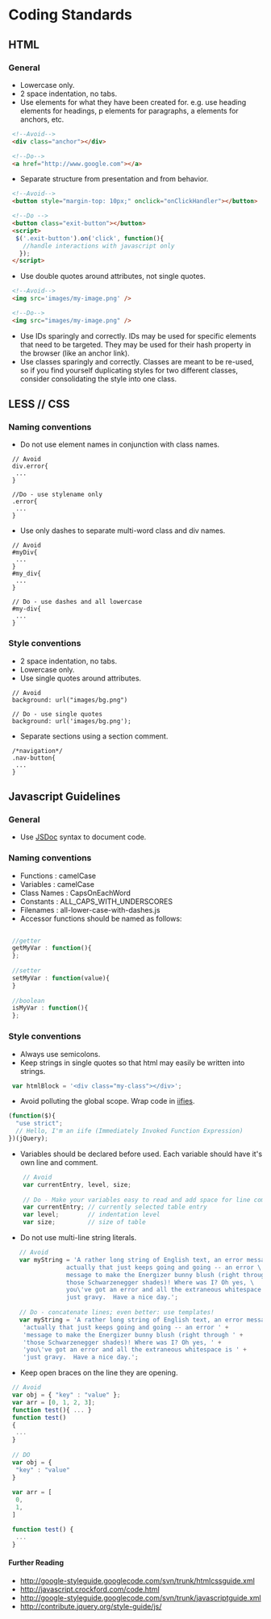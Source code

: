 # Coding Standards

## HTML

### General

* Lowercase only.
* 2 space indentation, no tabs.
* Use elements for what they have been created for. 
e.g. use heading elements for headings, p elements for paragraphs, a elements for anchors, etc.
```HTML
 <!--Avoid-->
 <div class="anchor"></div>

 <!--Do-->
 <a href="http://www.google.com"></a>
```
* Separate structure from presentation and from behavior.
```HTML
 <!--Avoid-->
 <button style="margin-top: 10px;" onclick="onClickHandler"></button>

 <!--Do -->
 <button class="exit-button"></button>
 <script>
  $('.exit-button').on('click', function(){
    //handle interactions with javascript only
   });
 </script>
```
* Use double quotes around attributes, not single quotes.
```HTML
 <!--Avoid-->
 <img src='images/my-image.png' />

 <!--Do-->
 <img src="images/my-image.png" />
```
* Use IDs sparingly and correctly.  IDs may be used for specific elements that need to be targeted.  They may be used for
their hash property in the browser (like an anchor link).
* Use classes sparingly and correctly.  Classes are meant to be re-used, so if you find yourself 
duplicating styles for two different classes, consider consolidating the style into one class.

## LESS // CSS

### Naming conventions
* Do not use element names in conjunction with class names.
```Less
 // Avoid
 div.error{
  ... 
 }

 //Do - use stylename only
 .error{
  ...
 }
```
* Use only dashes to separate multi-word class and div names.
```Less
 // Avoid
 #myDiv{
  ...
 }
 #my_div{
  ...
 }
 
 // Do - use dashes and all lowercase
 #my-div{
  ...
 }
```


### Style conventions

* 2 space indentation, no tabs.
* Lowercase only.
* Use single quotes around attributes.
```Less
 // Avoid
 background: url("images/bg.png")
 
 // Do - use single quotes
 background: url('images/bg.png');
```
* Separate sections using a section comment.
```Less
 /*navigation*/
 .nav-button{
  ...
 }
```

## Javascript Guidelines

### General
 
* Use [JSDoc](http://usejsdoc.org/about-getting-started.html) syntax to document code.

### Naming conventions

* Functions : camelCase
* Variables : camelCase
* Class Names : CapsOnEachWord
* Constants : ALL_CAPS_WITH_UNDERSCORES
* Filenames : all-lower-case-with-dashes.js
* Accessor functions should be named as follows:
```javascript
 
 //getter
 getMyVar : function(){
 };
 
 //setter
 setMyVar : function(value){
 }
 
 //boolean
 isMyVar : function(){
 };
```


### Style conventions

* Always use semicolons.
* Keep strings in single quotes so that html may easily be written into strings.
```javascript
 var htmlBlock = '<div class="my-class"></div>';
```

* Avoid polluting the global scope. Wrap code in [iifies](http://benalman.com/news/2010/11/immediately-invoked-function-expression/).
```javascript
(function($){
  "use strict";
  // Hello, I'm an iife (Immediately Invoked Function Expression)
})(jQuery);
```
* Variables should be declared before used. Each variable should have it's own line and comment.
```javascript 
    // Avoid
    var currentEntry, level, size;
    
    // Do - Make your variables easy to read and add space for line comments.
    var currentEntry; // currently selected table entry
    var level;        // indentation level
    var size;         // size of table
```
* Do not use multi-line string literals.
```javascript
   // Avoid
   var myString = 'A rather long string of English text, an error message \
                actually that just keeps going and going -- an error \
                message to make the Energizer bunny blush (right through \
                those Schwarzenegger shades)! Where was I? Oh yes, \
                you\'ve got an error and all the extraneous whitespace is \
                just gravy.  Have a nice day.';
                
   // Do - concatenate lines; even better: use templates!
   var myString = 'A rather long string of English text, an error message ' +
    'actually that just keeps going and going -- an error ' +
    'message to make the Energizer bunny blush (right through ' +
    'those Schwarzenegger shades)! Where was I? Oh yes, ' +
    'you\'ve got an error and all the extraneous whitespace is ' +
    'just gravy.  Have a nice day.';
```
* Keep open braces on the line they are opening.
```javascript
 // Avoid
 var obj = { "key" : "value" };
 var arr = [0, 1, 2, 3];
 function test(){ ... }
 function test()
 {
  ...
 }
 
 // DO
 var obj = {
  "key" : "value"
 }
 
 var arr = [
  0,
  1,
 ]

 function test() {
  ...
 }
```


#### Further Reading
* http://google-styleguide.googlecode.com/svn/trunk/htmlcssguide.xml
* http://javascript.crockford.com/code.html
* http://google-styleguide.googlecode.com/svn/trunk/javascriptguide.xml
* http://contribute.jquery.org/style-guide/js/
